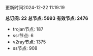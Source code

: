 更新时间2024-12-22 11:19:19

**总订阅: 22**
**总节点: 5993**
**有效节点: 2476**
- trojan节点: 187
- ssr节点: 6
- v2ray节点: 1375
- ss节点: 908
